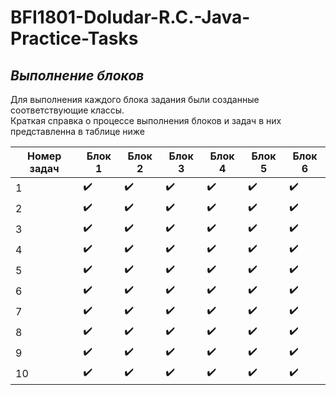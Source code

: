 # BFI1801-Doludar-R.C.-Java-Practice-Tasks

___Выполнение блоков___  
-
Для выполнения каждого блока задания были созданные соответствующие классы.  
Краткая справка о процессе выполнения блоков и задач в них представленна в таблице ниже

|Номер задач|      Блок 1      |      Блок 2      |      Блок 3      |      Блок 4      |      Блок 5      |      Блок 6      |
|-----------|------------------|------------------|------------------|------------------|------------------|------------------|
|   1       |:heavy_check_mark:|:heavy_check_mark:|:heavy_check_mark:|:heavy_check_mark:|:heavy_check_mark:|:heavy_check_mark:|
|   2       |:heavy_check_mark:|:heavy_check_mark:|:heavy_check_mark:|:heavy_check_mark:|:heavy_check_mark:|:heavy_check_mark:|
|   3       |:heavy_check_mark:|:heavy_check_mark:|:heavy_check_mark:|:heavy_check_mark:|:heavy_check_mark:|:heavy_check_mark:|
|   4       |:heavy_check_mark:|:heavy_check_mark:|:heavy_check_mark:|:heavy_check_mark:|:heavy_check_mark:|:heavy_check_mark:|
|   5       |:heavy_check_mark:|:heavy_check_mark:|:heavy_check_mark:|:heavy_check_mark:|:heavy_check_mark:|:heavy_check_mark:|
|   6       |:heavy_check_mark:|:heavy_check_mark:|:heavy_check_mark:|:heavy_check_mark:|:heavy_check_mark:|:heavy_check_mark:|
|   7       |:heavy_check_mark:|:heavy_check_mark:|:heavy_check_mark:|:heavy_check_mark:|:heavy_check_mark:|:heavy_check_mark:|
|   8       |:heavy_check_mark:|:heavy_check_mark:|:heavy_check_mark:|:heavy_check_mark:|:heavy_check_mark:|:heavy_check_mark:|
|   9       |:heavy_check_mark:|:heavy_check_mark:|:heavy_check_mark:|:heavy_check_mark:|:heavy_check_mark:|:heavy_check_mark:|
|   10      |:heavy_check_mark:|:heavy_check_mark:|:heavy_check_mark:|:heavy_check_mark:|:heavy_check_mark:|:heavy_check_mark:|

